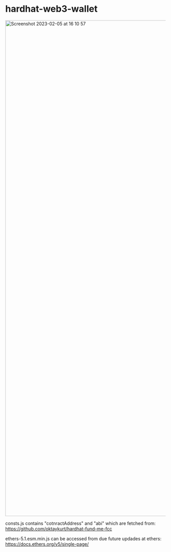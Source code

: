 # hardhat-web3-wallet
<img width="1552" alt="Screenshot 2023-02-05 at 16 10 57" src="https://user-images.githubusercontent.com/10723547/216820882-0e2b07ce-901c-4543-8c27-7ed5ee095fb6.png">

consts.js contains "cotnractAddress" and "abi" which are fetched from:
https://github.com/oktaykurt/hardhat-fund-me-fcc

ethers-5.1.esm.min.js can be accessed from due future updades at ethers:
https://docs.ethers.org/v5/single-page/




